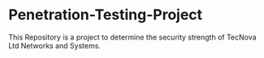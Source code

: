 # Penetration-Testing-Project
This Repository is a project  to determine the security strength of TecNova Ltd Networks and Systems.
